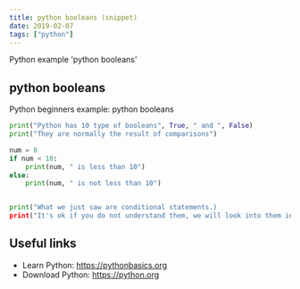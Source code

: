 ```yaml
---
title: python booleans (snippet)
date: 2019-02-07
tags: ["python"]
---
```

Python example 'python booleans'


## python booleans

Python beginners example: python booleans

```python
print("Python has 10 type of booleans", True, " and ", False)
print("They are normally the result of comparisons")

num = 8
if num < 10:
    print(num, " is less than 10")
else:
    print(num, " is not less than 10")


print("What we just saw are conditional statements.)
print("It's ok if you do not understand them, we will look into them in greater details very soon.")


```

## Useful links

- Learn Python: https://pythonbasics.org
- Download Python: https://python.org
